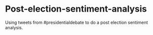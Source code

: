 # Post-election-sentiment-analysis


Using tweets from #presidentialdebate to do a post election sentiment analysis.

